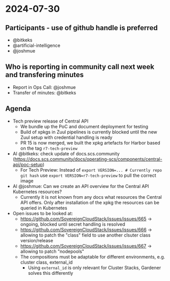 # 2024-07-30

## Participants - use of github handle is preferred

- @bitkeks
- @artificial-intelligence
- @joshmue

## Who is reporting in community call next week and transfering minutes

- Report in Ops Call: @joshmue
- Transfer of minutes: @bitkeks

## Agenda

- Tech preview release of Central API
    - We bundle up the PoC and document deployment for testing
    - Build of xpkgs in Zuul pipelines is currently blocked until the new Zuul setup with credential handling is ready
    - PR 15 is now merged, we built the xpkg artefacts for Harbor based on the tag `r7-tech-preview`
- AI @bitkeks: check update of docs.scs.community (https://docs.scs.community/docs/operating-scs/components/central-api/poc-setup)
    - For Tech Preview: Instead of `export VERSION=... # Currently repo git hash` use `export VERSION=r7-tech-preview` to pull the correct image
- AI @joshmue: Can we create an API overview for the Central API Kubernetes resources?
    - Currently it is not known from any docs what resources the Central API offers. Only after installation of the xpkg the resources can be queried in Kubernetes
- Open issues to be looked at: 
    - https://github.com/SovereignCloudStack/issues/issues/665 -> ongoing, blocked until secret handling is resolved
    - https://github.com/SovereignCloudStack/issues/issues/666 -> allowing to patch the "class" field to use another clsuter class version/release
    - https://github.com/SovereignCloudStack/issues/issues/667 -> allowing to patch "nodepools"
    - The compositions must be adaptable for different environments, e.g. cluster class, external_id
        - Using `external_id` is only relevant for Cluster Stacks, Gardener solves this differently
